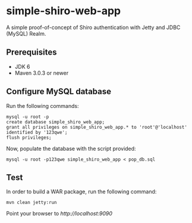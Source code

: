 simple-shiro-web-app
====================

A simple proof-of-concept of Shiro authentication with Jetty and JDBC (MySQL) Realm.

## Prerequisites ##
- JDK 6
- Maven 3.0.3 or newer

## Configure MySQL database ##

Run the following commands:  
```
mysql -u root -p
create database simple_shiro_web_app;  
grant all privileges on simple_shiro_web_app.* to 'root'@'localhost' identified by '123qwe';
flush privileges;
```

Now, populate the database with the script provided: 
```
mysql -u root -p123qwe simple_shiro_web_app < pop_db.sql
```

## Test ##
In order to build a WAR package, run the following command:  
```
mvn clean jetty:run
```
Point your browser to _http://localhost:9090_